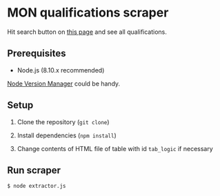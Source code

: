 # MON qualifications scraper

Hit search button on [this page](http://iropk.mon.bg/public/search) and see all qualifications.

## Prerequisites

- Node.js (8.10.x recommended)

[Node Version Manager](https://github.com/creationix/nvm) could be handy.

## Setup

1.  Clone the repository (`git clone`)

2.  Install dependencies (`npm install`)

3.  Change contents of HTML file of table with id `tab_logic` if necessary

## Run scraper

```sh
$ node extractor.js
```
